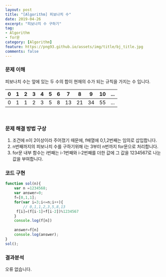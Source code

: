 ```yaml
---
layout: post
title: "[Algorithm] 피보나치 수"
date: 2019-04-26
excerpt: "피보나치 수 구하기"
tag:
- Algorithm
- for문
category: [Algorithm]
feature: https://png93.github.io/assets/img/title/bj_title.jpg
comments: false
---
```




### 문제 이해

피보나치 수는 앞에 있는 두 수의 합이 현재의 수가 되는 규칙을 가지는 수 입니다.

| 0    |  1   |  2   |  3   |  4   |  5   |  6   |  7   |  8   |  9   |  10  |  ... |
| :--- | :--: | :--: | :--: | :--: | :--: | :--: | :--: | :--: | :--: | :--: | ---: |
| 0    |  1   |  1   |  2   |  3   |  5   |  8   |  13  |  21  |  34  |  55  |  ... |



<br/>

### 문제 해결 방법 구상

1. 조건에 n이 2이상이라 주어졌기 때문에, f배열에 0,1,2번째는 임의로 삽입합니다.
2. n번째까지의 피보나치 수를 구하기위해 i는 3부터 n번까지 for문으로 처리합니다.
3. for문 내부 함수는 i번째는 i-1번째와 i-2번째를 더한 값에 그 값을 1234567로 나눈 값을 부여합니다.



### 코드 구현

```javascript
function sol(n){
    var n =1234568;
    var answer=0;
    f=[0,1,1];
    for(var i=3;i<=n;i++){
        // 0,1,1,2,3,5,8,13
     f[i]=(f[i-1]+f[i-2])%1234567
    }
    console.log(f[n])
    
    answer=f[n]
    console.log(answer); 
}
sol();
```

### 결과분석

오류 없습니다.

